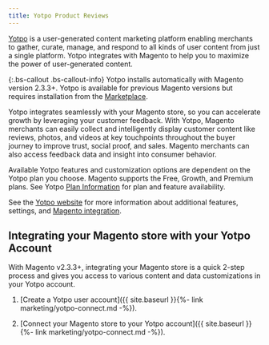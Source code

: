 ```yaml
---
title: Yotpo Product Reviews
---
```


[Yotpo](https://www.yotpo.com/) is a user-generated content marketing platform enabling merchants to gather, curate, manage, and respond to all kinds of user content from just a single platform. Yotpo integrates with Magento to help you to maximize the power of user-generated content.

{:.bs-callout .bs-callout-info}
Yotpo installs automatically with Magento version 2.3.3+. Yotpo is available for previous Magento versions but requires installation from the [Marketplace](https://marketplace.magento.com/catalogsearch/result/?q=yotpo).

Yotpo integrates seamlessly with your Magento store, so you can accelerate growth by leveraging your customer feedback. With Yotpo, Magento merchants can easily collect and intelligently display customer content like reviews, photos, and videos at key touchpoints throughout the buyer journey to improve trust, social proof, and sales. Magento merchants can also access feedback data and insight into consumer behavior.

Available Yotpo features and customization options are dependent on the Yotpo plan you choose. Magento supports the Free, Growth, and Premium plans. See Yotpo [Plan Information](https://www.yotpo.com/pricing/) for plan and feature availability.

See the [Yotpo website](https://www.yotpo.com/platform/visual-marketing/) for more information about additional features, settings, and [Magento integration](https://www.yotpo.com/integrations/magento/).

## Integrating your Magento store with your Yotpo Account

With Magento v2.3.3+, integrating your Magento store is a quick 2-step process and gives you access to various content and data customizations in your Yotpo account.

1. [Create a Yotpo user account]({{ site.baseurl }}{%- link marketing/yotpo-connect.md -%}).

1. [Connect your Magento store to your Yotpo account]({{ site.baseurl }}{%- link marketing/yotpo-connect.md -%}).